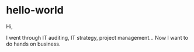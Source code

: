 # hello-world

Hi,

I went through IT auditing, IT strategy, project management... Now I want to do hands on business.
